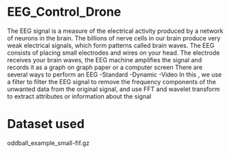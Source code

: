 # EEG_Control_Drone

The EEG signal is a measure of the electrical activity produced by a network of neurons in the
brain.
The billions of nerve cells in our brain produce very weak electrical signals, which form
patterns called brain waves. The EEG consists of placing small electrodes and wires on your
head. The electrode receives your brain waves, the EEG machine amplifies the signal and
records it as a graph on graph paper or a computer screen
There are several ways to perform an EEG
-Standard
-Dynamic
-Video
In this , we use a filter to filter the EEG signal to remove the frequency components
of the unwanted data from the original signal, and use FFT and wavelet transform to extract
attributes or information about the signal

# Dataset used 
oddball_example_small-fif.gz 

